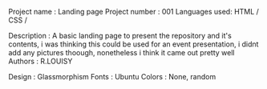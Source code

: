 Project name : Landing page
Project number : 001
Languages used: HTML / CSS /

Description : A basic landing page to present the repository and it's contents, i was thinking this could be used for an event presentation, i didnt add any pictures thoough, nonetheless i think it came out pretty well
Authors : R.LOUISY

Design : Glassmorphism
Fonts : Ubuntu
Colors : None, random
